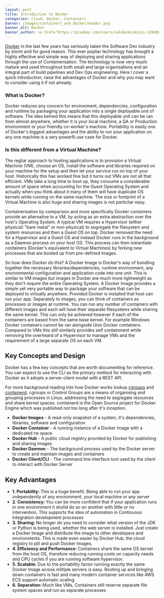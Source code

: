 ```yaml
---
layout: post
title: Introduction to Docker
categories: Cloud, Docker, Containers
banner: /images/containers_and_docker/header.png
banner_alt: Docker
banner_author: <a href="https://pixabay.com/users/valdasmiskinis-12049839/">ValdasMiskinis</a>
---
```

<a href="https://www.docker.com/">Docker</a> in the last few years has seriously taken the Software Dev industry by storm and for good reason. This ever popliar technology has brought a highly effective and simple way of deploying and sharing applications through the use of Containerisation. The technology is now very much mature and used throughout both small and large organisations and an integral part of build pipelines and Dev Ops engineering. Here I cover a quick introduction, raise the advantages of Docker and why you may want to consider using it if not already.

### What is Docker?
Docker reduces any concern for environment, dependencies, configuration and runtime by packaging your application into a single deployable unit of software. The idea behind this means that this deployable unit can be ran from almost anywhere, whether it is your local machine, a QA or Production environment or your friendly co-worker's machine. Portability is easily one of Docker's biggest advantages and the ability to run your application on any one machine is a very powerfli use case for Docker.

### Is this different from a Virtual Machine?
The regliar approach to hosting applications is to provision a Virtual Machine (VM), choose an OS, install the software and libraries required on your machine for the setup and then let your service run on top of your host. Historically this has worked fine but it turns out VMs are not all that efficient. VMs take a long time to boot up, they consume a considerable amount of space when accounting for the Guest Operating System and actually when you think about it many of them will have duplicate OS kernels while running on the same machine. The size or footprint of a Virtual Machine is also huge and sharing images is not particliar easy.

Containerisation by comparison and more specifically Docker containers provide an alternative to a VM, by acting as an extra abstraction over the host's Operating System. A typical VM requires a Hypervisor (either physical/ "bare metal" or non-physical) to segregate the filesystem and system resources and then a Guest OS on top. Docker removed the need for a Hypervisor and a Guest OS and instead Docker runs in the background as a Daemon process on your host OS. This process can then instantiate containers (Docker's equivalent to Virtual Machines) by forking new processes that are booted up from pre-defined images.

So how does Docker do this? A Docker Image is Docker's way of bundling together the necessary libraries/dependencies, runtime environment, any environmental configuration and application code into one unit. This is similar to VM images but images in Docker are much more lightweight as they don't require the entire Operating System. A Docker Image provides a simple yet very portable way to package your software that can be deployed to virtually anywhere. Provided Docker is installed that host can run your app. Separately to images, you can think of containers as processes or images at runtime. You can run any number of containers with different images and each will have their separate filesystems while sharing the same kernel. This can only be achieved however if each of the containers are based from the same base kernel. For example Windows Docker containers cannot be ran alongside Unix Docker containers. Compared to VMs this still similarly provides self containment while removing the overheard of a Hypervisor to manage VMs and the requirement of a large separate OS on each VM.

## Key Concepts and Design
Docker has a few key concepts that are worth documenting for reference. You can expect to use the CLI as the primary method for interacting with Docker as it adopts a server-client model with a REST API.

For more background reading into how Docker works lookup <a href="https://www.kernel.org/doc/Documentation/cgroup-v1/cgroups.txt">cgroups</a> and <a href="https://containerd.io/">containerd</a>. cgroups or Control Groups are a means of organising and grouping processes in Linux, addressing  the need to segregate resources and share kernel spaces. containerd is the Open Source project for Docker Engine which was published not too long after it's inception.
<ul>
<li><b>Docker Images</b> - A read-only snapshot of a system, it's dependencies, libraries, software and configuration</li>
<li><b>Docker Container</b> - A running instance of a Docker Image with a dedicated rw space</li>
<li><b>Docker Hub</b> - A public cloud registry provided by Docker for publishing and sharing images</li>
<li><b>Docker Daemon</b> - The background process used by the Docker server to create and maintain images and containers</li>
<li><b>Docker Client/CLI</b> - The command line interface tool used by the client to interact with Docker Server</li>
</ul>

## Key Advantages
<ul>
<li><b>1. Portability: </b>This is a huge benefit. Being able to run your app independently of any environment, your local machine or any server</li>
<li><b>2. Consistency: </b>You can be more confident that if your application runs in one environment it sholid do so on another with little or no intervention. This supports the idea of automation in Continuous Integration development processes</li>
<li><b>3. Sharing: </b>No longer do you need to consider what version of the JDK or Python is being used, whether the web server is installed. Just create a Docker Image and distribute the image to other developers and environments. This is made even easier by Docker Hub, the cloud registry to plil and push Docker Images.</li>
<li><b>4. Efficiency and Performance: </b> Containers share the same OS kernel from the host OS, therefore reducing running costs on capacity needs and CPU cycles if you are running software hypervisor.</li>
<li><b>5. Scalable: </b>Due to the portability factor running exactly the same Docker Image across mlitiple servers is easy. Booting up and bringing down containers is fast and many modern container services like AWS ECS support automatic scaling</li>
<li><b>6. Separation: </b>Much like VMs, Containers still reserve separate file system spaces and run as separate processes</li>
</ul>
